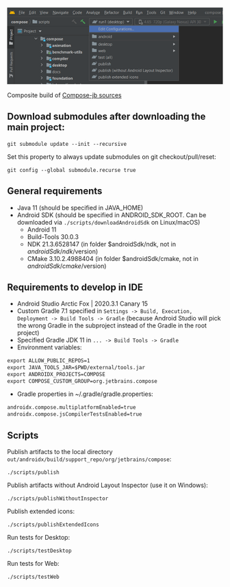 ![Project in Android Studio](screenshots/studio.png)

Composite build of [Compose-jb sources](https://github.com/JetBrains/androidx)

## Download submodules after downloading the main project:
```
git submodule update --init --recursive
```
Set this property to always update submodules on git checkout/pull/reset:
```
git config --global submodule.recurse true
```

## General requirements
- Java 11 (should be specified in JAVA_HOME)
- Android SDK (should be specified in ANDROID_SDK_ROOT. Can be downloaded via `./scripts/downloadAndroidSdk` on Linux/macOS)
  - Android 11
  - Build-Tools 30.0.3
  - NDK 21.3.6528147 (in folder $androidSdk/ndk, not in $androidSdk/ndk/$version)
  - CMake 3.10.2.4988404 (in folder $androidSdk/cmake, not in $androidSdk/cmake/$version)

## Requirements to develop in IDE
- Android Studio Arctic Fox | 2020.3.1 Canary 15
- Custom Gradle 7.1 specified in `Settings -> Build, Execution, Deployment -> Build Tools -> Gradle` (because Android Studio will pick the wrong Gradle in the subproject instead of the Gradle in the root project)
- Specified Gradle JDK 11 in `... -> Build Tools -> Gradle`
- Environment variables:
```
export ALLOW_PUBLIC_REPOS=1
export JAVA_TOOLS_JAR=$PWD/external/tools.jar
export ANDROIDX_PROJECTS=COMPOSE
export COMPOSE_CUSTOM_GROUP=org.jetbrains.compose
```
- Gradle properties in ~/.gradle/gradle.properties:
```
androidx.compose.multiplatformEnabled=true
androidx.compose.jsCompilerTestsEnabled=true
```

## Scripts
Publish artifacts to the local directory `out/androidx/build/support_repo/org/jetbrains/compose`:
```
./scripts/publish
```
Publish artifacts without Android Layout Inspector (use it on Windows):
```
./scripts/publishWithoutInspector
```
Publish extended icons:
```
./scripts/publishExtendedIcons
```

Run tests for Desktop:
```
./scripts/testDesktop
```

Run tests for Web:
```
./scripts/testWeb
```
